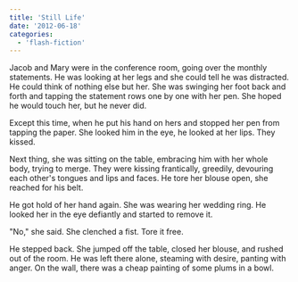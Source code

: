 ```yaml
---
title: 'Still Life'
date: '2012-06-18'
categories:
  - 'flash-fiction'
---
```


Jacob and Mary were in the conference room, going over the monthly statements.
He was looking at her legs and she could tell he was distracted. He could think
of nothing else but her. She was swinging her foot back and forth and tapping
the statement rows one by one with her pen. She hoped he would touch her, but he
never did.

<!-- truncate -->


Except this time, when he put his hand on hers and stopped her pen from tapping
the paper. She looked him in the eye, he looked at her lips. They kissed.

Next thing, she was sitting on the table, embracing him with her whole body,
trying to merge. They were kissing frantically, greedily, devouring each other's
tongues and lips and faces. He tore her blouse open, she reached for his belt.

He got hold of her hand again. She was wearing her wedding ring. He looked her
in the eye defiantly and started to remove it.

"No," she said. She clenched a fist. Tore it free.

He stepped back. She jumped off the table, closed her blouse, and rushed out of
the room. He was left there alone, steaming with desire, panting with anger. On
the wall, there was a cheap painting of some plums in a bowl.
